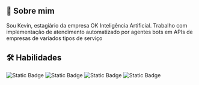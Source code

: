 ## 🚀 Sobre mim
Sou Kevin, estagiário da empresa OK Inteligência Artificial. Trabalho com implementação de atendimento automatizado por agentes bots em APIs de empresas de variados tipos de serviço


## 🛠 Habilidades
![Static Badge](https://img.shields.io/badge/Git-black?logo=git&logoColor=white) 
![Static Badge](https://img.shields.io/badge/Chatwoot-blue?logo=chatwoot&logoColor=white)
![Static Badge](https://img.shields.io/badge/Typescript-navyblue?logo=typescript&logoColor=white)
![Static Badge](https://img.shields.io/badge/Spring%20Boot-blue?logo=springboot&logoColor=white)



